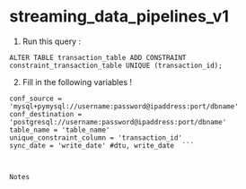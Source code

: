 # streaming_data_pipelines_v1

1. Run this query :
```
ALTER TABLE transaction_table ADD CONSTRAINT constraint_transaction_table UNIQUE (transaction_id);
```


2. Fill in the following variables !

```
conf_source = 'mysql+pymysql://username:password@ipaddress:port/dbname'
conf_destination = 'postgresql://username:password@ipaddress:port/dbname'
table_name = 'table_name'
unique_constraint_column = 'transaction_id'
sync_date = 'write_date' #dtu, write_date  ```



Notes
